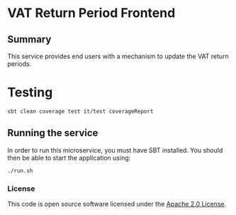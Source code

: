 
# VAT Return Period Frontend

## Summary

This service provides end users with a mechanism to update the VAT return periods.

# Testing

`sbt clean coverage test it/test coverageReport`

## Running the service

In order to run this microservice, you must have SBT installed. You should then be able to start the application using:

`./run.sh`

### License

This code is open source software licensed under the [Apache 2.0 License]("http://www.apache.org/licenses/LICENSE-2.0.html").

